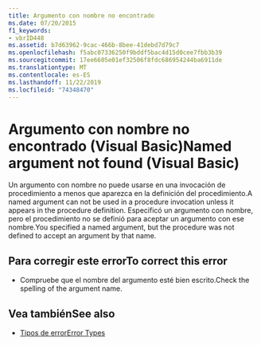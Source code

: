 ```yaml
---
title: Argumento con nombre no encontrado
ms.date: 07/20/2015
f1_keywords:
- vbrID448
ms.assetid: b7d63962-9cac-466b-8bee-41debd7d79c7
ms.openlocfilehash: f5abc07336250f9bddf5bac4d15d0cee7fbb3b39
ms.sourcegitcommit: 17ee6605e01ef32506f8fdc686954244ba6911de
ms.translationtype: MT
ms.contentlocale: es-ES
ms.lasthandoff: 11/22/2019
ms.locfileid: "74348470"
---
```

# <a name="named-argument-not-found-visual-basic"></a><span data-ttu-id="9bf32-102">Argumento con nombre no encontrado (Visual Basic)</span><span class="sxs-lookup"><span data-stu-id="9bf32-102">Named argument not found (Visual Basic)</span></span>
<span data-ttu-id="9bf32-103">Un argumento con nombre no puede usarse en una invocación de procedimiento a menos que aparezca en la definición del procedimiento.</span><span class="sxs-lookup"><span data-stu-id="9bf32-103">A named argument can not be used in a procedure invocation unless it appears in the procedure definition.</span></span> <span data-ttu-id="9bf32-104">Especificó un argumento con nombre, pero el procedimiento no se definió para aceptar un argumento con ese nombre.</span><span class="sxs-lookup"><span data-stu-id="9bf32-104">You specified a named argument, but the procedure was not defined to accept an argument by that name.</span></span>  
  
## <a name="to-correct-this-error"></a><span data-ttu-id="9bf32-105">Para corregir este error</span><span class="sxs-lookup"><span data-stu-id="9bf32-105">To correct this error</span></span>  
  
- <span data-ttu-id="9bf32-106">Compruebe que el nombre del argumento esté bien escrito.</span><span class="sxs-lookup"><span data-stu-id="9bf32-106">Check the spelling of the argument name.</span></span>  
  
## <a name="see-also"></a><span data-ttu-id="9bf32-107">Vea también</span><span class="sxs-lookup"><span data-stu-id="9bf32-107">See also</span></span>

- [<span data-ttu-id="9bf32-108">Tipos de error</span><span class="sxs-lookup"><span data-stu-id="9bf32-108">Error Types</span></span>](../../visual-basic/programming-guide/language-features/error-types.md)
